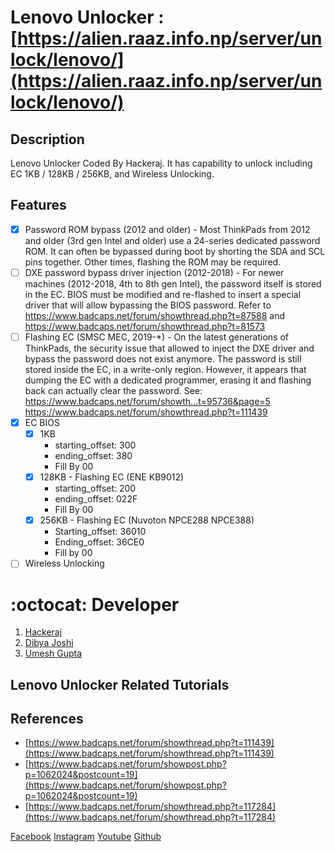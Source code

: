 # Lenovo Unlocker : [https://alien.raaz.info.np/server/unlock/lenovo/](https://alien.raaz.info.np/server/unlock/lenovo/)
 
## Description
Lenovo Unlocker Coded By Hackeraj. It has capability to unlock including EC 1KB / 128KB / 256KB, and Wireless Unlocking.

## Features
* [x] Password ROM bypass (2012 and older)
      - Most ThinkPads from 2012 and older (3rd gen Intel and older) use a 24-series dedicated password ROM. It can often be bypassed during boot by shorting the SDA and SCL pins together. Other times, flashing the ROM may be required.
* [ ] DXE password bypass driver injection (2012-2018)
      - For newer machines (2012-2018, 4th to 8th gen Intel), the password itself is stored in the EC. BIOS must be modified and re-flashed to insert a special driver that will allow bypassing the BIOS password. Refer to https://www.badcaps.net/forum/showthread.php?t=87588 and https://www.badcaps.net/forum/showthread.php?t=81573
* [ ] Flashing EC (SMSC MEC, 2019-*)
      - On the latest generations of ThinkPads, the security issue that allowed to inject the DXE driver and bypass the password does not exist anymore. The password is still stored inside the EC, in a write-only region.
However, it appears that dumping the EC with a dedicated programmer, erasing it and flashing back can actually clear the password. See: https://www.badcaps.net/forum/showth...t=95736&page=5
https://www.badcaps.net/forum/showthread.php?t=111439
* [x] EC BIOS
    * [x] 1KB
         - starting_offset: 300
         - ending_offset: 380
         - Fill By 00 
    * [x] 128KB - Flashing EC (ENE KB9012)
         - starting_offset: 200
         - ending_offset: 022F
         - Fill By 00
    * [x] 256KB - Flashing EC (Nuvoton NPCE288 NPCE388)
         - Starting_offset: 36010
         - Ending_offset: 36CE0
         - Fill by 00
* [ ] Wireless Unlocking

# :octocat: Developer
1. [Hackeraj](https://www.facebook.com/HackerajOfficial/)
2. [Dibya Joshi](https://www.facebook.com/dibya.joshi.99)
3. [Umesh Gupta](https://www.facebook.com/umeshkumarguptanp/)

## Lenovo Unlocker Related Tutorials


## References
- [https://www.badcaps.net/forum/showthread.php?t=111439](https://www.badcaps.net/forum/showthread.php?t=111439)
- [https://www.badcaps.net/forum/showpost.php?p=1062024&postcount=19](https://www.badcaps.net/forum/showpost.php?p=1062024&postcount=19)
- [https://www.badcaps.net/forum/showthread.php?t=117284](https://www.badcaps.net/forum/showthread.php?t=117284)

[Facebook](https://www.facebook.com/HackerajOfficial/)
[Instagram](https://www.instagram.com/hackeraj/)
[Youtube](https://www.youtube.com/Hackeraj/)
[Github](https://www.github.com/HackerajOfficial/)
